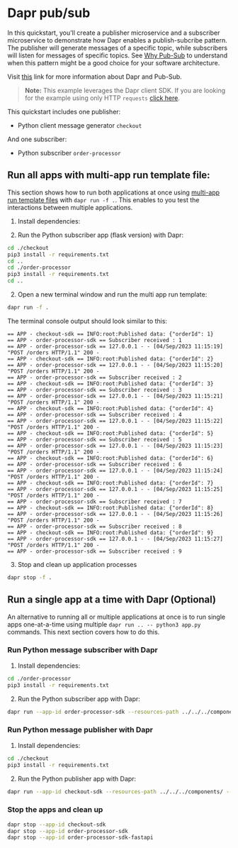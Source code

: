 # Dapr pub/sub

In this quickstart, you'll create a publisher microservice and a subscriber microservice to demonstrate how Dapr enables a publish-subcribe pattern. The publisher will generate messages of a specific topic, while subscribers will listen for messages of specific topics. See [Why Pub-Sub](#why-pub-sub) to understand when this pattern might be a good choice for your software architecture.

Visit [this](https://docs.dapr.io/developing-applications/building-blocks/pubsub/) link for more information about Dapr and Pub-Sub.

> **Note:** This example leverages the Dapr client SDK.  If you are looking for the example using only HTTP `requests` [click here](../http).

This quickstart includes one publisher:

- Python client message generator `checkout` 

And one subscriber: 
 
- Python subscriber `order-processor`

## Run all apps with multi-app run template file:

This section shows how to run both applications at once using [multi-app run template files](https://docs.dapr.io/developing-applications/local-development/multi-app-dapr-run/multi-app-overview/) with `dapr run -f .`.  This enables to you test the interactions between multiple applications.  

1. Install dependencies: 

1. Run the Python subscriber app (flask version) with Dapr: 

<!-- STEP
name: Install Python dependencies
-->

```bash
cd ./checkout
pip3 install -r requirements.txt
cd ..
cd ./order-processor
pip3 install -r requirements.txt
cd ..
```
<!-- END_STEP -->

2. Open a new terminal window and run the multi app run template:


<!-- STEP
name: Run multi app run template
expected_stdout_lines:
  - 'Started Dapr with app id "order-processor-sdk"'
  - 'Started Dapr with app id "checkout-sdk"'
  - '== APP - checkout-sdk == INFO:root:Published data: {"orderId": 1}'
  - '== APP - order-processor-sdk == Subscriber received : 1'
expected_stderr_lines:
output_match_mode: substring
match_order: none
background: true
sleep: 15
timeout_seconds: 30
-->

```bash
dapr run -f .
```

The terminal console output should look similar to this:

```text
== APP - checkout-sdk == INFO:root:Published data: {"orderId": 1}
== APP - order-processor-sdk == Subscriber received : 1
== APP - order-processor-sdk == 127.0.0.1 - - [04/Sep/2023 11:15:19] "POST /orders HTTP/1.1" 200 -
== APP - checkout-sdk == INFO:root:Published data: {"orderId": 2}
== APP - order-processor-sdk == 127.0.0.1 - - [04/Sep/2023 11:15:20] "POST /orders HTTP/1.1" 200 -
== APP - order-processor-sdk == Subscriber received : 2
== APP - checkout-sdk == INFO:root:Published data: {"orderId": 3}
== APP - order-processor-sdk == Subscriber received : 3
== APP - order-processor-sdk == 127.0.0.1 - - [04/Sep/2023 11:15:21] "POST /orders HTTP/1.1" 200 -
== APP - checkout-sdk == INFO:root:Published data: {"orderId": 4}
== APP - order-processor-sdk == Subscriber received : 4
== APP - order-processor-sdk == 127.0.0.1 - - [04/Sep/2023 11:15:22] "POST /orders HTTP/1.1" 200 -
== APP - checkout-sdk == INFO:root:Published data: {"orderId": 5}
== APP - order-processor-sdk == Subscriber received : 5
== APP - order-processor-sdk == 127.0.0.1 - - [04/Sep/2023 11:15:23] "POST /orders HTTP/1.1" 200 -
== APP - checkout-sdk == INFO:root:Published data: {"orderId": 6}
== APP - order-processor-sdk == Subscriber received : 6
== APP - order-processor-sdk == 127.0.0.1 - - [04/Sep/2023 11:15:24] "POST /orders HTTP/1.1" 200 -
== APP - checkout-sdk == INFO:root:Published data: {"orderId": 7}
== APP - order-processor-sdk == 127.0.0.1 - - [04/Sep/2023 11:15:25] "POST /orders HTTP/1.1" 200 -
== APP - order-processor-sdk == Subscriber received : 7
== APP - checkout-sdk == INFO:root:Published data: {"orderId": 8}
== APP - order-processor-sdk == 127.0.0.1 - - [04/Sep/2023 11:15:26] "POST /orders HTTP/1.1" 200 -
== APP - order-processor-sdk == Subscriber received : 8
== APP - checkout-sdk == INFO:root:Published data: {"orderId": 9}
== APP - order-processor-sdk == 127.0.0.1 - - [04/Sep/2023 11:15:27] "POST /orders HTTP/1.1" 200 -
== APP - order-processor-sdk == Subscriber received : 9

```

3. Stop and clean up application processes

```bash
dapr stop -f .
```
<!-- END_STEP -->

## Run a single app at a time with Dapr (Optional)

An alternative to running all or multiple applications at once is to run single apps one-at-a-time using multiple `dapr run .. -- python3 app.py` commands.  This next section covers how to do this. 

### Run Python message subscriber with Dapr

1. Install dependencies: 

```bash
cd ./order-processor
pip3 install -r requirements.txt
```

2. Run the Python subscriber app with Dapr: 

```bash
dapr run --app-id order-processor-sdk --resources-path ../../../components/ --app-port 6001 -- uvicorn app:app --port 6002
```

### Run Python message publisher with Dapr

1. Install dependencies: 

```bash
cd ./checkout
pip3 install -r requirements.txt 
```

2. Run the Python publisher app with Dapr: 

```bash
dapr run --app-id checkout-sdk --resources-path ../../../components/ -- python3 app.py
```

### Stop the apps and clean up

```bash
dapr stop --app-id checkout-sdk
dapr stop --app-id order-processor-sdk
dapr stop --app-id order-processor-sdk-fastapi
```
